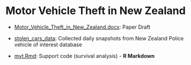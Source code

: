 # Motor Vehicle Theft in New Zealand

- [Motor_Vehicle_Theft_in_New_Zealand.docx](Motor_Vehicle_Theft_in_New_Zealand.docx): Paper Draft

- [stolen_cars_data](stolen_cars_data/): Collected daily snapshots from New Zealand Police vehicle of interest database
- [mvt.Rmd](mvt.Rmd): Support code (survival analysis) - **R Markdown**
